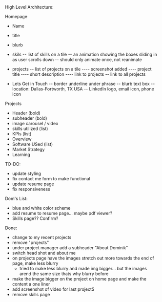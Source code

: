High Level Architecture:

Homepage
- Name
- title
- blurb

- skils
-- list of skills on a tile
-- an animation showing the boxes sliding in as user scrolls down
-- should only animate once, not reanimate

- projects
-- list of projects on a tile
---- screenshot added
---- project title
---- short description 
---- link to projects
-- link to all projects

- Lets Get in Touch
-- border underline under phrase
-- blurb text box
-- location: Dallas-Fortworth, TX USA
-- LinkedIn logo, email icon, phone icon 


Projects

- Header (bold)
- subheader (bold)
- image carousel / video
- skills utilized (list)
- KPIs (list)
- Overview
- Software USed (list)
- Market Strategy
- Learning



TO-DO:
- update styling
- fix contact me form to make functional
- update resume page
- fix responsiveness


Dom's List:
- blue and white color scheme
- add resume to resume page... maybe pdf viewer?
- Skills page?? Confirm?

Done:
- change to my recent projects
- remove "projects"
- under project manager add a subheader "About Dominik"
- switch head shot and about me
- on projects page have the images stretch out more towards the end of page, make less blurry
  - tried to make less blurry and made img bigger... but the images aren;t the same size thats why blurry before
- make the image bigger on the project on home page and make the content a one liner
- add screenshot of video for last projectS
- remove skills page
